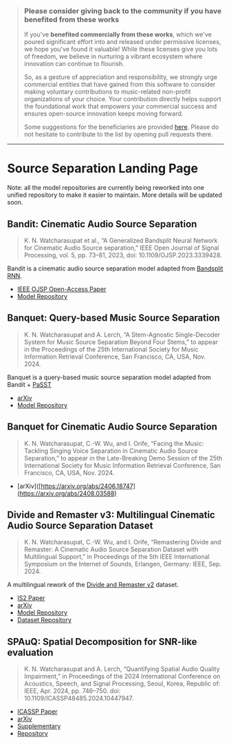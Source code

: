 > ### Please consider giving back to the community if you have benefited from these works
>
> If you've **benefited commercially from these works**, which we've poured significant effort into and released under permissive licenses, we hope you've found it valuable! While these licenses give you lots of freedom, we believe in nurturing a vibrant ecosystem where innovation can continue to flourish.
>
> So, as a gesture of appreciation and responsibility, we strongly urge commercial entities that have gained from this software to consider making voluntary contributions to music-related non-profit organizations of your choice. Your contribution directly helps support the foundational work that empowers your commercial success and ensures open-source innovation keeps moving forward.
>
> Some suggestions for the beneficiaries are provided [here](https://github.com/the-secret-source/nonprofits). Please do not hesitate to contribute to the list by opening pull requests there.

---



# Source Separation Landing Page 

Note: all the model repositories are currently being reworked into one unified repository to make it easier to maintain. More details will be updated soon. 

## Bandit: Cinematic Audio Source Separation 

> K. N. Watcharasupat et al., “A Generalized Bandsplit Neural Network for Cinematic Audio Source separation,” IEEE Open Journal of Signal Processing, vol. 5, pp. 73–81, 2023, doi: 10.1109/OJSP.2023.3339428.

Bandit is a cinematic audio source separation model adapted from [Bandsplit RNN](https://arxiv.org/abs/2209.15174).

- [IEEE OJSP Open-Access Paper](https://ieeexplore.ieee.org/document/10342812)
- [Model Repository](https://github.com/kwatcharasupat/bandit)

## Banquet: Query-based Music Source Separation 

> K. N. Watcharasupat and A. Lerch, “A Stem-Agnostic Single-Decoder System for Music Source Separation Beyond Four Stems,” to appear in the Proceedings of the 25th International Society for Music Information Retrieval Conference, San Francisco, CA, USA, Nov. 2024.

Banquet is a query-based music source separation model adapted from Bandit + [PaSST](https://github.com/kkoutini/PaSST)

- [arXiv](https://arxiv.org/abs/2406.18747)
- [Model Repository](https://github.com/kwatcharasupat/query-bandit)

## Banquet for Cinematic Audio Source Separation

> K. N. Watcharasupat, C.-W. Wu, and I. Orife, “Facing the Music: Tackling Singing Voice Separation in Cinematic Audio Source Separation,” to appear in the Late-Breaking Demo Session of the 25th International Society for Music Information Retrieval Conference, San Francisco, CA, USA, Nov. 2024.

- [arXiv]([https://arxiv.org/abs/2406.18747](https://arxiv.org/abs/2408.03588)

## Divide and Remaster v3: Multilingual Cinematic Audio Source Separation Dataset 

> K. N. Watcharasupat, C.-W. Wu, and I. Orife, “Remastering Divide and Remaster: A Cinematic Audio Source Separation Dataset with Multilingual Support,” in Proceedings of the 5th IEEE International Symposium on the Internet of Sounds, Erlangen, Germany: IEEE, Sep. 2024.

A multilingual rework of the [Divide and Remaster v2](https://github.com/darius522/dnr-utils) dataset.

- [IS2 Paper](https://ieeexplore.ieee.org/document/10704085)
- [arXiv](https://arxiv.org/abs/2407.07275)
- [Model Repository](https://github.com/kwatcharasupat/bandit-v2)
- [Dataset Repository](https://github.com/kwatcharasupat/divide-and-remaster-v3)

## SPAuQ: Spatial Decomposition for SNR-like evaluation

> K. N. Watcharasupat and A. Lerch, “Quantifying Spatial Audio Quality Impairment,” in Proceedings of the 2024 International Conference on Acoustics, Speech, and Signal Processing, Seoul, Korea, Republic of: IEEE, Apr. 2024, pp. 746–750. doi: 10.1109/ICASSP48485.2024.10447947.

- [ICASSP Paper](https://ieeexplore.ieee.org/document/10447947)
- [arXiv](https://arxiv.org/abs/2306.08053)
- [Supplementary](https://zenodo.org/records/10161156)
- [Repository](https://github.com/kwatcharasupat/spauq)
  

